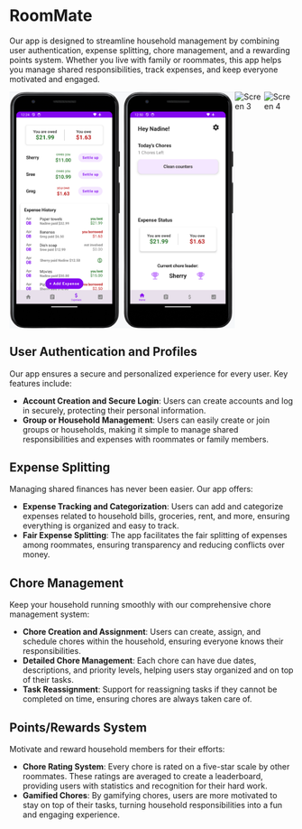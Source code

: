 # RoomMate

Our app is designed to streamline household management by combining user authentication, expense splitting, chore management, and a rewarding points system. Whether you live with family or roommates, this app helps you manage shared responsibilities, track expenses, and keep everyone motivated and engaged.

<div style="display: flex; justify-content: space-between;">
    <img src="https://github.com/SherryLev/RoomMate/blob/main/Screenshot_2024-04-08_at_12.24.17_PM.png" alt="Screen 1" width="200" />
    <img src="https://github.com/SherryLev/RoomMate/blob/main/Screenshot_2024-04-08_at_12.51.00_PM.png" alt="Screen 2" width="200" />
    <img src="path/to/your/image3.png" alt="Screen 3" width="200" />
    <img src="path/to/your/image3.png" alt="Screen 4" width="200" />
</div>


## User Authentication and Profiles

Our app ensures a secure and personalized experience for every user. Key features include:

- **Account Creation and Secure Login**: Users can create accounts and log in securely, protecting their personal information.
- **Group or Household Management**: Users can easily create or join groups or households, making it simple to manage shared responsibilities and expenses with roommates or family members.

## Expense Splitting

Managing shared finances has never been easier. Our app offers:

- **Expense Tracking and Categorization**: Users can add and categorize expenses related to household bills, groceries, rent, and more, ensuring everything is organized and easy to track.
- **Fair Expense Splitting**: The app facilitates the fair splitting of expenses among roommates, ensuring transparency and reducing conflicts over money.

## Chore Management

Keep your household running smoothly with our comprehensive chore management system:

- **Chore Creation and Assignment**: Users can create, assign, and schedule chores within the household, ensuring everyone knows their responsibilities.
- **Detailed Chore Management**: Each chore can have due dates, descriptions, and priority levels, helping users stay organized and on top of their tasks.
- **Task Reassignment**: Support for reassigning tasks if they cannot be completed on time, ensuring chores are always taken care of.

## Points/Rewards System

Motivate and reward household members for their efforts:

- **Chore Rating System**: Every chore is rated on a five-star scale by other roommates. These ratings are averaged to create a leaderboard, providing users with statistics and recognition for their hard work.
- **Gamified Chores**: By gamifying chores, users are more motivated to stay on top of their tasks, turning household responsibilities into a fun and engaging experience. 
